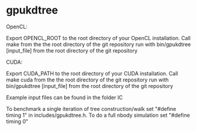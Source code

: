 gpukdtree
=========

OpenCL:

Export OPENCL_ROOT to the root directory of your OpenCL installation.
Call make from the the root directory of the git repository
run with bin/gpukdtree [input_file] from the root directory of the git repository

CUDA:

Export CUDA_PATH to the root directory of your CUDA installation.
Call make cuda from the the root directory of the git repository
run with bin/gpukdtree [input_file] from the root directory of the git repository

Example input files can be found in the folder IC

To benchmark a single iteration of tree construction/walk set "#define timing 1" in includes/gpukdtree.h. To do a full nbody simulation set "#define timing 0"
